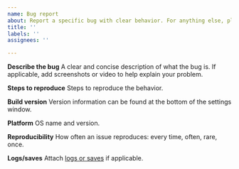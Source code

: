 ```yaml
---
name: Bug report
about: Report a specific bug with clear behavior. For anything else, please use Discussions.
title: ''
labels: ''
assignees: ''

---
```


**Describe the bug**
A clear and concise description of what the bug is. If applicable, add screenshots or video to help explain your problem.

**Steps to reproduce**
Steps to reproduce the behavior.

**Build version**
Version information can be found at the bottom of the settings window.

**Platform**
OS name and version.

**Reproducibility**
How often an issue reproduces: every time, often, rare, once.

**Logs/saves**
Attach [logs or saves](https://github.com/voxeltycoon/bug-tracker/blob/master/README.md#logs) if applicable.
